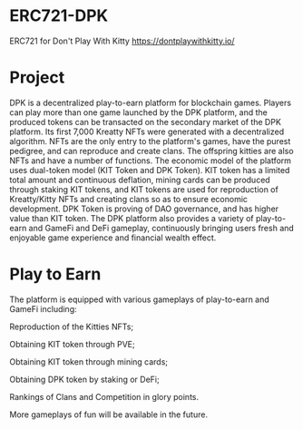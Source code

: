 # ERC721-DPK
ERC721 for Don't Play With Kitty https://dontplaywithkitty.io/

# Project
DPK is a decentralized play-to-earn platform for blockchain games. Players can play more than one game launched by the DPK platform, and the produced tokens can be transacted on the secondary market of the DPK platform. Its first 7,000 Kreatty NFTs were generated with a decentralized algorithm. NFTs are the only entry to the platform's games, have the purest pedigree, and can reproduce and create clans. The offspring kitties are also NFTs and have a number of functions.
The economic model of the platform uses dual-token model (KIT Token and DPK Token). KIT token has a limited total amount and continuous deflation, mining cards can be produced through staking KIT tokens, and KIT tokens are used for reproduction of Kreatty/Kitty NFTs and creating clans so as to ensure economic development. DPK Token is proving of DAO governance, and has higher value than KIT token. The DPK platform also provides a variety of play-to-earn and GameFi and DeFi gameplay, continuously bringing users fresh and enjoyable game experience and financial wealth effect.

# Play to Earn
The platform is equipped with various gameplays of play-to-earn and GameFi including:

Reproduction of the Kitties NFTs;

Obtaining KIT token through PVE;

Obtaining KIT token through mining cards;

Obtaining DPK token by staking or DeFi;

Rankings of Clans and Competition in glory points.

More gameplays of fun will be available in the future.